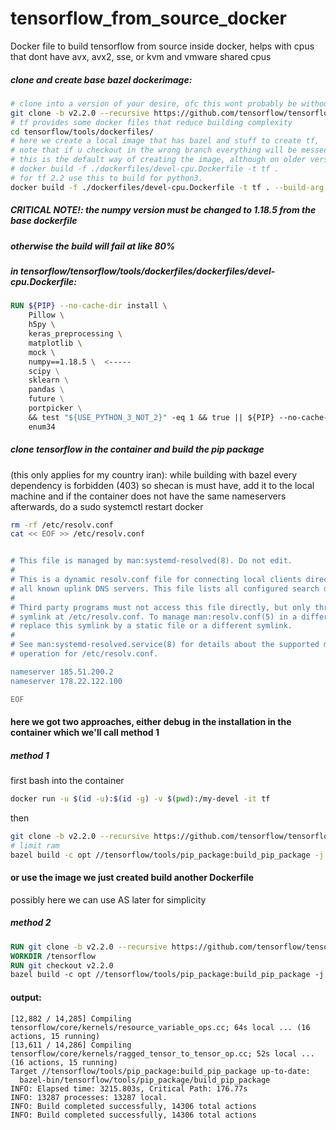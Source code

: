 # tensorflow_from_source_docker
Docker file to build tensorflow from source inside docker, helps with cpus that dont have avx, avx2, sse, or kvm and vmware shared cpus

##### clone and create base bazel dockerimage:
```bash
# clone into a version of your desire, ofc this wont probably be without bugs as 2.2.0 was tested with this config
git clone -b v2.2.0 --recursive https://github.com/tensorflow/tensorflow.git && cd tensorflow && git checkout v2.2.0
# tf provides some docker files that reduce building complexity
cd tensorflow/tools/dockerfiles/
# here we create a local image that has bazel and stuff to create tf,
# note that if u checkout in the wrong branch everything will be messed up, and the build will fail, probably due to bad bazel version
# this is the default way of creating the image, although on older versions there is support for python2  which we don't want
# docker build -f ./dockerfiles/devel-cpu.Dockerfile -t tf .
# for tf 2.2 use this to build for python3.
docker build -f ./dockerfiles/devel-cpu.Dockerfile -t tf . --build-arg _PY_SUFFIX=3
```

##### CRITICAL NOTE!: the numpy version must be changed to 1.18.5 from the base dockerfile
##### otherwise the build will fail at like 80%
##### in tensorflow/tensorflow/tools/dockerfiles/dockerfiles/devel-cpu.Dockerfile:
```Dockerfile
RUN ${PIP} --no-cache-dir install \
    Pillow \
    h5py \
    keras_preprocessing \
    matplotlib \
    mock \
    numpy==1.18.5 \  <-----
    scipy \
    sklearn \
    pandas \
    future \
    portpicker \
    && test "${USE_PYTHON_3_NOT_2}" -eq 1 && true || ${PIP} --no-cache-dir install \
    enum34
```



##### clone tensorflow in the container and build the pip package
(this only applies for my country iran): while building with bazel every dependency is forbidden (403) so shecan is must have, 
add it to the local machine and if the container does not have the same nameservers afterwards,
do a sudo systemctl restart docker
```bash
rm -rf /etc/resolv.conf
cat << EOF >> /etc/resolv.conf


# This file is managed by man:systemd-resolved(8). Do not edit.
#
# This is a dynamic resolv.conf file for connecting local clients directly to
# all known uplink DNS servers. This file lists all configured search domains.
#
# Third party programs must not access this file directly, but only through the
# symlink at /etc/resolv.conf. To manage man:resolv.conf(5) in a different way,
# replace this symlink by a static file or a different symlink.
#
# See man:systemd-resolved.service(8) for details about the supported modes of
# operation for /etc/resolv.conf.

nameserver 185.51.200.2
nameserver 178.22.122.100

EOF
```

#### here we got two approaches, either debug in the installation in the container which we'll call method 1
##### method 1
first bash into the container
```bash
docker run -u $(id -u):$(id -g) -v $(pwd):/my-devel -it tf
```
then
```bash
git clone -b v2.2.0 --recursive https://github.com/tensorflow/tensorflow.git && cd tensorflow && git checkout v2.2.0
# limit ram
bazel build -c opt //tensorflow/tools/pip_package:build_pip_package -j 16
```

#### or use the image we just created build another Dockerfile
possibly here we can use AS later for simplicity
##### method 2
```Dockerfile
RUN git clone -b v2.2.0 --recursive https://github.com/tensorflow/tensorflow.git
WORKDIR /tensorflow 
RUN git checkout v2.2.0
bazel build -c opt //tensorflow/tools/pip_package:build_pip_package -j 16
```

#### output:
```buildoutcfg
[12,882 / 14,285] Compiling tensorflow/core/kernels/resource_variable_ops.cc; 64s local ... (16 actions, 15 running)
[13,611 / 14,286] Compiling tensorflow/core/kernels/ragged_tensor_to_tensor_op.cc; 52s local ... (16 actions, 15 running)
Target //tensorflow/tools/pip_package:build_pip_package up-to-date:             
  bazel-bin/tensorflow/tools/pip_package/build_pip_package
INFO: Elapsed time: 3215.803s, Critical Path: 176.77s
INFO: 13287 processes: 13287 local.
INFO: Build completed successfully, 14306 total actions
INFO: Build completed successfully, 14306 total actions
```
